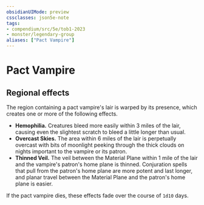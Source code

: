 ```yaml
---
obsidianUIMode: preview
cssclasses: json5e-note
tags:
- compendium/src/5e/tob1-2023
- monster/legendary-group
aliases: ["Pact Vampire"]
---
```

# Pact Vampire

## Regional effects


The region containing a pact vampire's lair is warped by its presence, which creates one or more of the following effects.

- **Hemophilia.** Creatures bleed more easily within 3 miles of the lair, causing even the slightest scratch to bleed a little longer than usual.  
- **Overcast Skies.** The area within 6 miles of the lair is perpetually overcast with bits of moonlight peeking through the thick clouds on nights important to the vampire or its patron.  
- **Thinned Veil.** The veil between the Material Plane within 1 mile of the lair and the vampire's patron's home plane is thinned. Conjuration spells that pull from the patron's home plane are more potent and last longer, and planar travel between the Material Plane and the patron's home plane is easier.  

If the pact vampire dies, these effects fade over the course of `1d10` days.